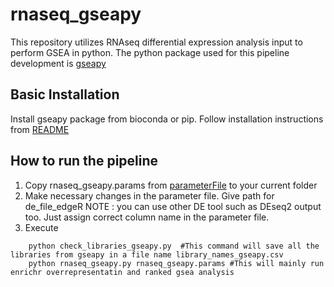 # rnaseq_gseapy
This repository utilizes RNAseq differential expression analysis input to perform GSEA in python. The python package used for this pipeline development is [gseapy](https://github.com/zqfang/GSEApy/tree/master)

## Basic Installation ##
Install gseapy package from bioconda or pip. Follow installation instructions from [README](https://github.com/zqfang/GSEApy)

## How to run the pipeline ##

1. Copy rnaseq_gseapy.params from [parameterFile](rnaseq_gseapy.params) to your current folder
2. Make necessary changes in the parameter file. Give path for de_file_edgeR NOTE : you can use other DE tool such as DEseq2 output too. Just assign correct column name in the parameter file. 
3. Execute
```
    python check_libraries_gseapy.py  #This command will save all the libraries from gseapy in a file name library_names_gseapy.csv
    python rnaseq_gseapy.py rnaseq_gseapy.params #This will mainly run enrichr overrepresentatin and ranked gsea analysis
    
```
